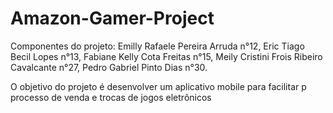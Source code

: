 # Amazon-Gamer-Project
Componentes do projeto:
Emilly Rafaele Pereira Arruda n°12,
Eric Tiago Becil Lopes n°13,
Fabiane Kelly Cota Freitas n°15,
Meily Cristini Frois Ribeiro Cavalcante n°27,
Pedro Gabriel Pinto Dias n°30.

O objetivo do projeto é desenvolver um aplicativo mobile para facilitar p processo de venda e trocas de jogos eletrônicos
